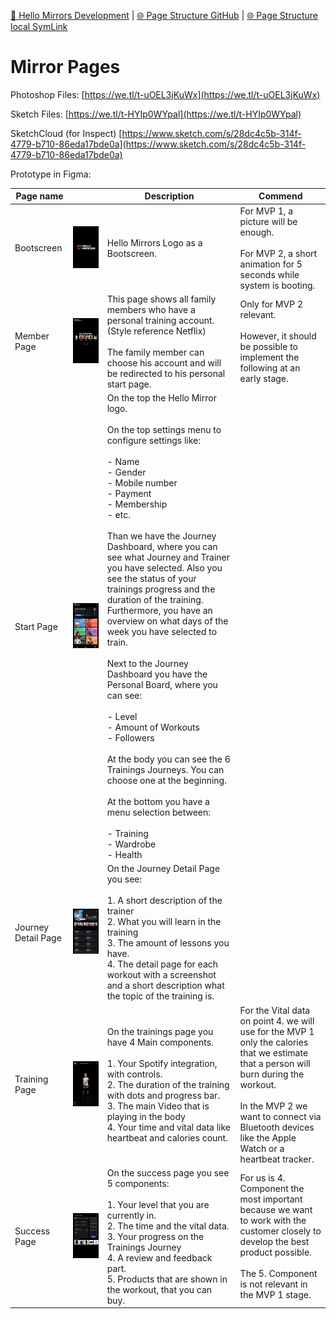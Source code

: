 [📁 Hello Mirrors Development](../hello-mirrors-development.md) | [🌐 Page Structure GitHub](/2cu.atlassian.net/wiki/spaces/CCU/pages/400000009/mirror-pages.md) | [🌐 Page Structure local SymLink](./mirror-pages.page.md)

# Mirror Pages

Photoshop Files: [https://we.tl/t-uOEL3jKuWx](https://we.tl/t-uOEL3jKuWx)

Sketch Files: [https://we.tl/t-HYIp0WYpal](https://we.tl/t-HYIp0WYpal)

SketchCloud (for Inspect) [https://www.sketch.com/s/28dc4c5b-314f-4779-b710-86eda17bde0a](https://www.sketch.com/s/28dc4c5b-314f-4779-b710-86eda17bde0a)

Prototype in Figma:

| **Page name** |     | **Description** | **Commend** |
| --- | --- | --- | --- |
| Bootscreen | ![](./attachments/01-Startscreen.png) | Hello Mirrors Logo as a Bootscreen. | For MVP 1, a picture will be enough.<br><br>For MVP 2, a short animation for 5 seconds while system is booting. |
| Member Page | ![](./attachments/02_Profile.jpg) | This page shows all family members who have a personal training account.  <br>(Style reference Netflix)<br><br>The family member can choose his account and will be redirected to his personal start page. | Only for MVP 2 relevant.<br><br>However, it should be possible to implement the following at an early stage. |
| Start Page | ![](./attachments/03-Homescreen_V2.jpg) | On the top the Hello Mirror logo.<br><br>On the top settings menu to configure settings like:<br><br>- Name<br>- Gender<br>- Mobile number<br>- Payment<br>- Membership<br>- etc.<br><br>Than we have the Journey Dashboard, where you can see what Journey and Trainer you have selected. Also you see the status of your trainings progress and the duration of the training. Furthermore, you have an overview on what days of the week you have selected to train.<br><br>Next to the Journey Dashboard you have the Personal Board, where you can see:<br><br>- Level<br>- Amount of Workouts<br>- Followers<br><br>At the body you can see the 6 Trainings Journeys. You can choose one at the beginning.<br><br>At the bottom you have a menu selection between:<br><br>- Training<br>- Wardrobe<br>- Health |     |
| Journey Detail Page | ![](./attachments/04-Detail-Page-Trainer.jpg) | On the Journey Detail Page you see:<br><br>1. A short description of the trainer<br>2. What you will learn in the training<br>3. The amount of lessons you have.<br>4. The detail page for each workout with a screenshot and a short description what the topic of the training is. |     |
| Training Page | ![](./attachments/05-Workout-Page.jpg) | On the trainings page you have 4 Main components.<br><br>1. Your Spotify integration, with controls.<br>2. The duration of the training with dots and progress bar.<br>3. The main Video that is playing in the body<br>4. Your time and vital data like heartbeat and calories count. | For the Vital data on point 4. we will use for the MVP 1 only the calories that we estimate that a person will burn during the workout.<br><br>In the MVP 2 we want to connect via Bluetooth devices like the Apple Watch or a heartbeat tracker. |
| Success Page | ![](./attachments/07_Success-Page-3.jpg) | On the success page you see 5 components:<br><br>1. Your level that you are currently in.<br>2. The time and the vital data.<br>3. Your progress on the Trainings Journey<br>4. A review and feedback part.<br>5. Products that are shown in the workout, that you can buy. | For us is 4. Component the most important because we want to work with the customer closely to develop the best product possible.<br><br>The 5. Component is not relevant in the MVP 1 stage. |
